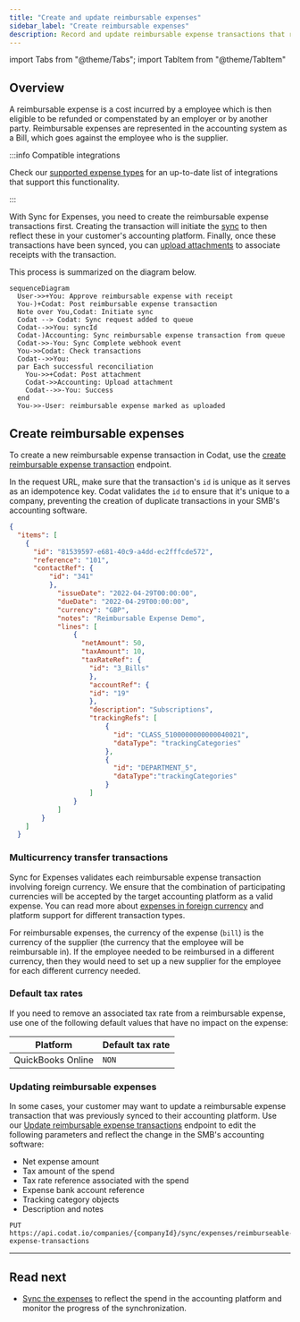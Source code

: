 ```yaml
---
title: "Create and update reimbursable expenses"
sidebar_label: "Create reimbursable expenses"
description: Record and update reimbursable expense transactions that represent your customers' spend
---
```


import Tabs from "@theme/Tabs";
import TabItem from "@theme/TabItem"

## Overview

A reimbursable expense is a cost incurred by a employee which is then eligible to be refunded or compenstated by an employer or by another party. Reimbursable expenses are represented in the accounting system as a Bill, which goes against the employee who is the supplier.

:::info Compatible integrations

Check our [supported expense types](expenses/overview#supported-integrations) for an up-to-date list of integrations that support this functionality.

:::

With Sync for Expenses, you need to create the reimbursable expense transactions first. Creating the transaction will initiate the [sync](/expenses/sync-process/syncing-expenses) to then reflect these in your customer's accounting platform. Finally, once these transactions have been synced, you can [upload attachments](/expenses/sync-process/uploading-receipts) to associate receipts with the transaction.

This process is summarized on the diagram below.

``` mermaid
sequenceDiagram
  User->>+You: Approve reimbursable expense with receipt
  You-)+Codat: Post reimbursable expense transaction
  Note over You,Codat: Initiate sync
  Codat --> Codat: Sync request added to queue
  Codat-->>You: syncId
  Codat-)Accounting: Sync reimbursable expense transaction from queue
  Codat->>-You: Sync Complete webhook event
  You->>Codat: Check transactions
  Codat-->>You: 
  par Each successful reconciliation
    You->>+Codat: Post attachment
    Codat->>Accounting: Upload attachment
    Codat-->>-You: Success
  end
  You->>-User: reimbursable expense marked as uploaded
```

## Create reimbursable expenses

To create a new reimbursable expense transaction in Codat, use the [create reimbursable expense transaction](LINK) endpoint. 

In the request URL, make sure that the transaction's `id` is unique as it serves as an idempotence key. Codat validates the `id` to ensure that it's unique to a company, preventing the creation of duplicate transactions in your SMB's accounting software. 

```json title="Reimbursable expense request body"
{
  "items": [
    {
      "id": "81539597-e681-40c9-a4dd-ec2fffcde572",
      "reference": "101",
      "contactRef": {
          "id": "341"
          },
            "issueDate": "2022-04-29T00:00:00",
            "dueDate": "2022-04-29T00:00:00",
            "currency": "GBP",
            "notes": "Reimbursable Expense Demo",
            "lines": [
                {
                  "netAmount": 50,
                  "taxAmount": 10,
                  "taxRateRef": {
                    "id": "3_Bills"
                    },
                    "accountRef": {
                    "id": "19"
                    },
                    "description": "Subscriptions",
                    "trackingRefs": [
                        {
                          "id": "CLASS_5100000000000040021",
                          "dataType": "trackingCategories"
                        },
                        {
                          "id": "DEPARTMENT_5",
                          "dataType":"trackingCategories"
                        }
                    ]
                }
            ]
        }
    ]
  }
```

### Multicurrency transfer transactions

Sync for Expenses validates each reimbursable expense transaction involving foreign currency. We ensure that the combination of participating currencies will be accepted by the target accounting platform as a valid expense. You can read more about [expenses in foreign currency](/expenses/fx-management) and platform support for different transaction types.

For reimbursable expenses, the currency of the expense (`bill`) is the currency of the supplier (the currency that the employee will be reimbursable in). If the employee needed to be reimbursed in a different currency, then they would need to set up a new supplier for the employee for each different currency needed.

### Default tax rates

If you need to remove an associated tax rate from a reimbursable expense, use one of the following default values that have no impact on the expense:

| Platform          | Default tax rate                 |
|-------------------|----------------------------------|
| QuickBooks Online | `NON`                            |

### Updating reimbursable expenses

In some cases, your customer may want to update a reimbursable expense transaction that was previously synced to their accounting platform. Use our [Update reimbursable expense transactions](/sync-for-expenses-api#/operations/update-reimbursable-expense-transaction) endpoint to edit the following parameters and reflect the change in the SMB's accounting software: 

- Net expense amount 
- Tax amount of the spend
- Tax rate reference associated with the spend
- Expense bank account reference
- Tracking category objects
- Description and notes

```http title="Update an expense transaction"
PUT  https://api.codat.io/companies/{companyId}/sync/expenses/reimburseable-expense-transactions
```

---
## Read next

- [Sync the expenses](/expenses/sync-process/syncing-expenses) to reflect the spend in the accounting platform and monitor the progress of the synchronization.

